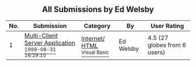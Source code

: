 ﻿<div align="center">

## All Submissions by Ed Welsby

</div>

No.  | Submission | Category | By   | User Rating
---- | ---------- | -------- | ---- | -----------
1 | [Multi\-Client Server Application<br /><sup>1999-08-31 16:29:10</sup>](https://github.com/Planet-Source-Code/ed-welsby-multi-client-server-application__1-3387) | [Internet/ HTML<br /><sup>Visual Basic</sup>](../ByCategory/internet-html__1-34.md) | Ed Welsby | 4.5 (27 globes from 6 users)
